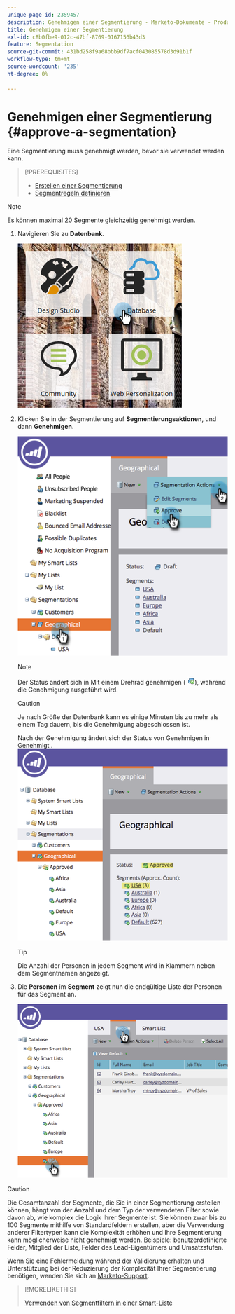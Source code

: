 ```yaml
---
unique-page-id: 2359457
description: Genehmigen einer Segmentierung - Marketo-Dokumente - Produktdokumentation
title: Genehmigen einer Segmentierung
exl-id: c8b0fbe9-012c-47bf-8769-0167156b43d3
feature: Segmentation
source-git-commit: 431bd258f9a68bbb9df7acf043085578d3d91b1f
workflow-type: tm+mt
source-wordcount: '235'
ht-degree: 0%

---
```


# Genehmigen einer Segmentierung {#approve-a-segmentation}

Eine Segmentierung muss genehmigt werden, bevor sie verwendet werden kann.

>[!PREREQUISITES]
>
>* [Erstellen einer Segmentierung](/help/marketo/product-docs/personalization/segmentation-and-snippets/segmentation/create-a-segmentation.md)
>* [Segmentregeln definieren](/help/marketo/product-docs/personalization/segmentation-and-snippets/segmentation/define-segment-rules.md)

>[!NOTE]
>
>Es können maximal 20 Segmente gleichzeitig genehmigt werden.

1. Navigieren Sie zu **Datenbank**.

   ![](assets/image2017-3-28-14-3a25-3a49.png)

1. Klicken Sie in der Segmentierung auf **Segmentierungsaktionen**, und dann **Genehmigen**.

   ![](assets/image2017-3-28-14-3a46-3a22.png)

   >[!NOTE]
   >
   >Der Status ändert sich in Mit einem Drehrad genehmigen ( ![](assets/image2014-9-15-15-3a31-3a43.png)), während die Genehmigung ausgeführt wird.

   >[!CAUTION]
   >
   >Je nach Größe der Datenbank kann es einige Minuten bis zu mehr als einem Tag dauern, bis die Genehmigung abgeschlossen ist.

   Nach der Genehmigung ändert sich der Status von Genehmigen in Genehmigt .
   ![](assets/image2017-3-28-14-3a46-3a44.png)

   >[!TIP]
   >
   >Die Anzahl der Personen in jedem Segment wird in Klammern neben dem Segmentnamen angezeigt.

1. Die **Personen** im **Segment** zeigt nun die endgültige Liste der Personen für das Segment an.

   ![](assets/image2017-3-28-14-3a47-3a10.png)

>[!CAUTION]
>
>Die Gesamtanzahl der Segmente, die Sie in einer Segmentierung erstellen können, hängt von der Anzahl und dem Typ der verwendeten Filter sowie davon ab, wie komplex die Logik Ihrer Segmente ist. Sie können zwar bis zu 100 Segmente mithilfe von Standardfeldern erstellen, aber die Verwendung anderer Filtertypen kann die Komplexität erhöhen und Ihre Segmentierung kann möglicherweise nicht genehmigt werden. Beispiele: benutzerdefinierte Felder, Mitglied der Liste, Felder des Lead-Eigentümers und Umsatzstufen.
>
>Wenn Sie eine Fehlermeldung während der Validierung erhalten und Unterstützung bei der Reduzierung der Komplexität Ihrer Segmentierung benötigen, wenden Sie sich an [Marketo-Support](https://nation.marketo.com/t5/Support/ct-p/Support).

>[!MORELIKETHIS]
>
>[Verwenden von Segmentfiltern in einer Smart-Liste](/help/marketo/product-docs/personalization/segmentation-and-snippets/segmentation/use-segment-filters-in-a-smart-list.md)
